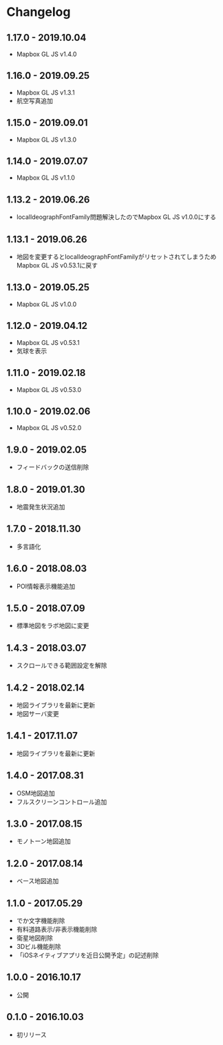 # Changelog

## 1.17.0 - 2019.10.04

- Mapbox GL JS v1.4.0

## 1.16.0 - 2019.09.25

- Mapbox GL JS v1.3.1
- 航空写真追加

## 1.15.0 - 2019.09.01

- Mapbox GL JS v1.3.0

## 1.14.0 - 2019.07.07

- Mapbox GL JS v1.1.0

## 1.13.2 - 2019.06.26

- localIdeographFontFamily問題解決したのでMapbox GL JS v1.0.0にする

## 1.13.1 - 2019.06.26

- 地図を変更するとlocalIdeographFontFamilyがリセットされてしまうためMapbox GL JS v0.53.1に戻す

## 1.13.0 - 2019.05.25

- Mapbox GL JS v1.0.0

## 1.12.0 - 2019.04.12

- Mapbox GL JS v0.53.1
- 気球を表示

## 1.11.0 - 2019.02.18

- Mapbox GL JS v0.53.0

## 1.10.0 - 2019.02.06

- Mapbox GL JS v0.52.0

## 1.9.0 - 2019.02.05

- フィードバックの送信削除

## 1.8.0 - 2019.01.30

- 地震発生状況追加

## 1.7.0 - 2018.11.30

- 多言語化

## 1.6.0 - 2018.08.03

- POI情報表示機能追加

## 1.5.0 - 2018.07.09

- 標準地図をラボ地図に変更

## 1.4.3 - 2018.03.07

- スクロールできる範囲設定を解除

## 1.4.2 - 2018.02.14

- 地図ライブラリを最新に更新
- 地図サーバ変更

## 1.4.1 - 2017.11.07

- 地図ライブラリを最新に更新

## 1.4.0 - 2017.08.31

- OSM地図追加
- フルスクリーンコントロール追加

## 1.3.0 - 2017.08.15

- モノトーン地図追加

## 1.2.0 - 2017.08.14

- ベース地図追加

## 1.1.0 - 2017.05.29

- でか文字機能削除
- 有料道路表示/非表示機能削除
- 衛星地図削除
- 3Dビル機能削除
- 「iOSネイティブアプリを近日公開予定」の記述削除

## 1.0.0 - 2016.10.17

- 公開

## 0.1.0 - 2016.10.03

- 初リリース